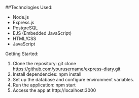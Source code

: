 ##Technologies Used:
- Node.js
- Express.js
- PostgreSQL
- EJS (Embedded JavaScript)
- HTML/CSS
- JavaScript


Getting Started:
1. Clone the repository: git clone https://github.com/yourusername/express-diary.git
2. Install dependencies: npm install
3. Set up the database and configure environment variables.
4. Run the application: npm start
5. Access the app at http://localhost:3000
